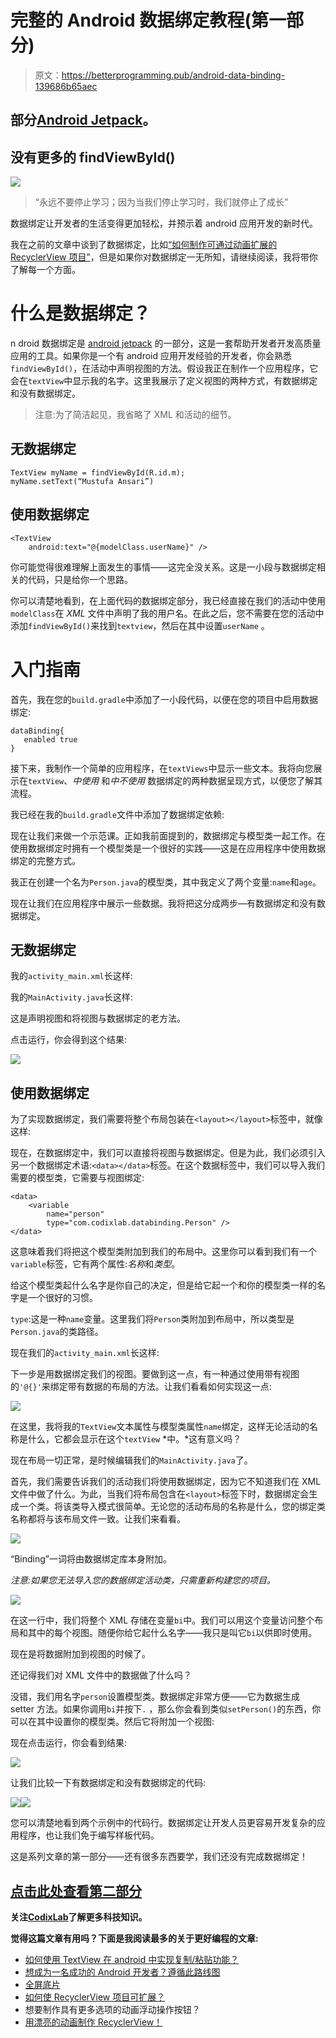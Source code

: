 # 完整的 Android 数据绑定教程(第一部分)

> 原文：<https://betterprogramming.pub/android-data-binding-139686b65aec>

## **部分**[**Android Jetpack**](https://developer.android.com/jetpack)**。**

## 没有更多的 findViewById()

![](img/492d55549617363b4013ead4e67dbeda.png)

> “永远不要停止学习；因为当我们停止学习时，我们就停止了成长”

数据绑定让开发者的生活变得更加轻松，并预示着 android 应用开发的新时代。

我在之前的文章中谈到了数据绑定，比如[“如何制作可通过动画扩展的 RecyclerView 项目”](https://medium.com/better-programming/recyclerview-expanded-1c1be424282c)，但是如果你对数据绑定一无所知，请继续阅读，我将带你了解每一个方面。

# 什么是数据绑定？

n droid 数据绑定是 [android jetpack](https://developer.android.com/jetpack) 的一部分，这是一套帮助开发者开发高质量应用的工具。如果你是一个有 android 应用开发经验的开发者，你会熟悉`findViewById()`，在活动中声明视图的方法。假设我正在制作一个应用程序，它会在`textView`中显示我的名字。这里我展示了定义视图的两种方式，有数据绑定和没有数据绑定。

> 注意:为了简洁起见，我省略了 XML 和活动的细节。

## **无数据绑定**

```
TextView myName = findViewById(R.id.m);
myName.setText(“Mustufa Ansari”)
```

## 使用数据绑定

```
<TextView
    android:text="@{modelClass.userName}" />
```

你可能觉得很难理解上面发生的事情——这完全没关系。这是一小段与数据绑定相关的代码，只是给你一个思路。

你可以清楚地看到，在上面代码的数据绑定部分，我已经直接在我们的活动中使用`modelClass`在 *XML* 文件中声明了我的用户名。在此之后，您不需要在您的活动中添加`findViewById()`来找到`textview`，然后在其中设置`userName` 。

# 入门指南

首先，我在您的`build.gradle`中添加了一小段代码，以便在您的项目中启用数据绑定:

```
dataBinding{
   enabled true
}
```

接下来，我制作一个简单的应用程序，在`textViews`中显示一些文本。我将向您展示在`textView`、*中使用* 和*中不使用* 数据绑定的两种数据呈现方式，以便您了解其流程。

我已经在我的`build.gradle`文件中添加了数据绑定依赖:

现在让我们来做一个示范课。正如我前面提到的，数据绑定与模型类一起工作。在使用数据绑定时拥有一个模型类是一个很好的实践——这是在应用程序中使用数据绑定的完整方式。

我正在创建一个名为`Person.java`的模型类，其中我定义了两个变量:`name`和`age`。

现在让我们在应用程序中展示一些数据。我将把这分成两步—有数据绑定和没有数据绑定。

## 无数据绑定

我的`activity_main.xml`长这样:

我的`MainActivity.java`长这样:

这是声明视图和将视图与数据绑定的老方法。

点击运行，你会得到这个结果:

![](img/f7d0846b78688b79c3eb2baa1fae54c2.png)

## 使用数据绑定

为了实现数据绑定，我们需要将整个布局包装在`<layout></layout>`标签中，就像这样:

现在，在数据绑定中，我们可以直接将视图与数据绑定。但是为此，我们必须引入另一个数据绑定术语:`<data></data>`标签。在这个数据标签中，我们可以导入我们需要的模型类，它需要与视图绑定:

```
<data>
    <variable
        name="person"
        type="com.codixlab.databinding.Person" />
</data>
```

这意味着我们将把这个模型类附加到我们的布局中。这里你可以看到我们有一个`variable`标签，它有两个属性:*名称*和*类型*。

给这个模型类起什么名字是你自己的决定，但是给它起一个和你的模型类一样的名字是一个很好的习惯。

`type`:这是一种`name`变量。这里我们将`Person`类附加到布局中，所以类型是`Person.java`的类路径。

现在我们的`activity_main.xml`长这样:

下一步是用数据绑定我们的视图。要做到这一点，有一种通过使用带有视图的`'@{}'`来绑定带有数据的布局的方法。让我们看看如何实现这一点:

![](img/22915d4ee98f1fd1046a4e890693a644.png)

在这里，我将我的`TextView`文本属性与模型类属性`name`绑定，这样无论活动的名称是什么，它都会显示在这个`textView` *中。*这有意义吗？

现在布局一切正常，是时候编辑我们的`MainActivity.java`了。

首先，我们需要告诉我们的活动我们将使用数据绑定，因为它不知道我们在 XML 文件中做了什么。为此，当我们将布局包含在`<layout>`标签下时，数据绑定会生成一个类。将该类导入模式很简单。无论您的活动布局的名称是什么，您的绑定类名称都将与该布局文件一致。让我们来看看。

![](img/54be8a84bd09fc15121d63e6da69085a.png)

“Binding”一词将由数据绑定库本身附加。

*注意:如果您无法导入您的数据绑定活动类，只需重新构建您的项目。*

![](img/8ec39aabc0ba9a5d6b97b1023ee68919.png)

在这一行中，我们将整个 XML 存储在变量`bi`中。我们可以用这个变量访问整个布局和其中的每个视图。随便你给它起什么名字——我只是叫它`bi`以供即时使用。

现在是将数据附加到视图的时候了。

还记得我们对 XML 文件中的数据做了什么吗？

没错，我们用名字`person`设置模型类。数据绑定非常方便——它为数据生成 setter 方法。如果你调用`bi`并按下`.` ，那么你会看到类似`setPerson()`的东西，你可以在其中设置你的模型类。然后它将附加一个视图:

现在点击运行，你会看到结果:

![](img/f7d0846b78688b79c3eb2baa1fae54c2.png)

让我们比较一下有数据绑定和没有数据绑定的代码:

![](img/884bbe83383000e7e2412e2c7216df6e.png)![](img/99f48b26ee795b075ca3d79132dac60c.png)

您可以清楚地看到两个示例中的代码行。数据绑定让开发人员更容易开发复杂的应用程序，也让我们免于编写样板代码。

这是系列文章的第一部分——还有很多东西要学，我们还没有完成数据绑定！

## [点击此处查看第二部分](https://medium.com/better-programming/android-data-binding-2-37737eef89d9)

**关注**[**CodixLab**](https://medium.com/codixlab)**了解更多科技知识。**

**觉得这篇文章有用吗？下面是我阅读最多的关于更好编程的文章:**

*   [如何使用 TextView 在 android 中实现复制/粘贴功能？](https://medium.com/better-programming/android-copy-paste-7dd60ad47d0)
*   [想成为一名成功的 Android 开发者？遵循此路线图](https://medium.com/better-programming/android-free-courses-3b550ce388e6)
*   [全屏底片](https://medium.com/better-programming/bottom-sheet-android-340703e114d2)
*   [如何使 RecyclerView 项目可扩展？](https://medium.com/better-programming/recyclerview-expanded-1c1be424282c)
*   想要制作具有更多选项的动画浮动操作按钮？
*   [用漂亮的动画制作 RecyclerView！](https://medium.com/better-programming/android-recyclerview-with-beautiful-animations-5e9b34dbb0fa)